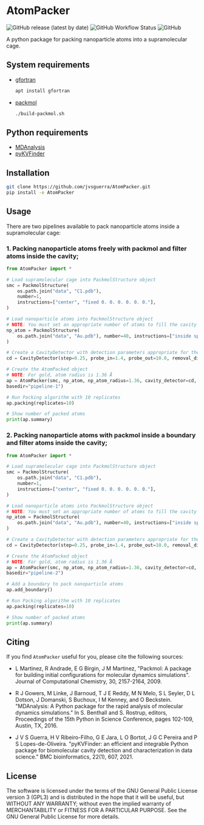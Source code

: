 # AtomPacker

![GitHub release (latest by date)](https://img.shields.io/github/v/release/jvsguerra/AtomPacker)
![GitHub Workflow Status](https://img.shields.io/github/actions/workflow/status/jvsguerra/AtomPacker/integration-testing.yml?label=testing)
![GitHub](https://img.shields.io/github/license/jvsguerra/AtomPacker)

A python package for packing nanoparticle atoms into a supramolecular cage.

## System requirements

- [gfortran](https://gcc.gnu.org/wiki/GFortran)

    ```bash
    apt install gfortran
    ```

- [packmol](http://m3g.iqm.unicamp.br/packmol/home.shtml)

    ```bash
    ./build-packmol.sh
    ```

## Python requirements

- [MDAnalysis](https://pypi.org/project/MDAnalysis)
- [pyKVFinder](https://pypi.org/project/pyKVFinder)

## Installation

```bash
git clone https://github.com/jvsguerra/AtomPacker.git
pip install -e AtomPacker
```

## Usage

There are two pipelines available to pack nanoparticle atoms inside a supramolecular cage:

### 1. Packing nanoparticle atoms freely with packmol and filter atoms inside the cavity;

```python
from AtomPacker import *

# Load supramolecular cage into PackmolStructure object
smc = PackmolStructure(
    os.path.join("data", "C1.pdb"),
    number=1,
    instructions=["center", "fixed 0. 0. 0. 0. 0. 0."],
)

# Load nanoparticle atoms into PackmolStructure object
# NOTE: You must set an appropriate number of atoms to fill the cavity and define a sphere that contains the whole supramolecular cage
np_atom = PackmolStructure(
    os.path.join("data", "Au.pdb"), number=40, instructions=["inside sphere 0. 0. 0. 6."]
)

# Create a CavityDetector with detection parameters appropriate for the supramolecular cage
cd = CavityDetector(step=0.25, probe_in=1.4, probe_out=10.0, removal_distance=1.0, volume_cutoff=5.0, vdw=None)

# Create the AtomPacked object
# NOTE: For gold, atom radius is 1.36 Å
ap = AtomPacker(smc, np_atom, np_atom_radius=1.36, cavity_detector=cd,
basedir="pipeline-1")

# Run Packing algorithm with 10 replicates
ap.packing(replicates=10)

# Show number of packed atoms
print(ap.summary)
```

### 2. Packing nanoparticle atoms with packmol inside a boundary and filter atoms inside the cavity;

```python
from AtomPacker import *

# Load supramolecular cage into PackmolStructure object
smc = PackmolStructure(
    os.path.join("data", "C1.pdb"),
    number=1,
    instructions=["center", "fixed 0. 0. 0. 0. 0. 0."],
)

# Load nanoparticle atoms into PackmolStructure object
# NOTE: You must set an appropriate number of atoms to fill the cavity and define a sphere that contains the whole supramolecular cage
np_atom = PackmolStructure(
    os.path.join("data", "Au.pdb"), number=40, instructions=["inside sphere 0. 0. 0. 6."]
)

# Create a CavityDetector with detection parameters appropriate for the supramolecular cage
cd = CavityDetector(step=0.25, probe_in=1.4, probe_out=10.0, removal_distance=1.0, volume_cutoff=5.0, vdw=None)

# Create the AtomPacked object
# NOTE: For gold, atom radius is 1.36 Å
ap = AtomPacker(smc, np_atom, np_atom_radius=1.36, cavity_detector=cd,
basedir="pipeline-2")

# Add a boundary to pack nanoparticle atoms
ap.add_boundary()

# Run Packing algorithm with 10 replicates
ap.packing(replicates=10)

# Show number of packed atoms
print(ap.summary)
```

## Citing

If you find `AtomPacker` useful for you, please cite the following sources:

- L Martinez, R Andrade, E G Birgin, J M Martinez, "Packmol: A package for building initial configurations for molecular dynamics simulations". Journal of Computational Chemistry, 30, 2157-2164, 2009.

- R J Gowers, M Linke, J Barnoud, T J E Reddy, M N Melo, S L Seyler, D L Dotson, J Domanski, S Buchoux, I M Kenney, and O Beckstein. "MDAnalysis: A Python package for the rapid analysis of molecular dynamics simulations." In S. Benthall and S. Rostrup, editors, Proceedings of the 15th Python in Science Conference, pages 102-109, Austin, TX, 2016.

- J V S Guerra, H V Ribeiro-Filho, G E Jara, L O Bortot, J G C Pereira and P S Lopes-de-Oliveira. "pyKVFinder: an efficient and integrable Python package for biomolecular cavity detection and characterization in data science." BMC bioinformatics, 22(1), 607, 2021.

## License

The software is licensed under the terms of the GNU General Public License version 3 (GPL3) and is distributed in the hope that it will be useful, but WITHOUT ANY WARRANTY; without even the implied warranty of MERCHANTABILITY or FITNESS FOR A PARTICULAR PURPOSE. See the GNU General Public License for more details.
